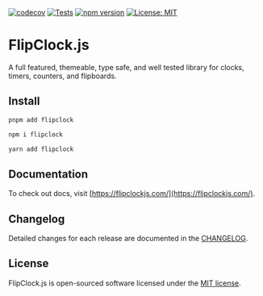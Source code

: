 [![codecov](https://codecov.io/gh/objectivehtml/FlipClock/branch/master/graph/badge.svg)](https://codecov.io/gh/objectivehtml/FlipClock)
[![Tests](https://github.com/objectivehtml/FlipClock/actions/workflows/master.yaml/badge.svg)](https://github.com/objectivehtml/FlipClock/actions/workflows/master.yaml/badge.svg)
[![npm version](https://badge.fury.io/js/flipclock.svg)](https://badge.fury.io/js/flipclock)
[![License: MIT](https://img.shields.io/badge/License-MIT-yellow.svg)](https://opensource.org/licenses/MIT)

# FlipClock.js

A full featured, themeable, type safe, and well tested library for clocks, timers, counters, and flipboards.

## Install

```bash
pnpm add flipclock
```

```bash
npm i flipclock
```

```bash
yarn add flipclock
```

## Documentation

To check out docs, visit [https://flipclockjs.com/](https://flipclockjs.com/).

## Changelog

Detailed changes for each release are documented in the [CHANGELOG](https://github.com/objectivehtml/FlipClock/blob/master/CHANGELOG.md).

## License

FlipClock.js is open-sourced software licensed under the [MIT license](https://opensource.org/licenses/MIT).